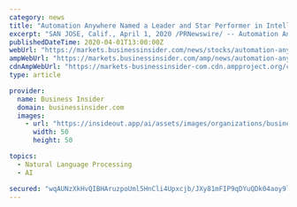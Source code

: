 ```yaml
---
category: news
title: "Automation Anywhere Named a Leader and Star Performer in Intelligent Document Processing PEAK Matrix® Assessment by Everest Group"
excerpt: "SAN JOSE, Calif., April 1, 2020 /PRNewswire/ -- Automation Anywhere, a global leader in Robotic Process Automation (RPA), today announced that"
publishedDateTime: 2020-04-01T13:00:00Z
webUrl: "https://markets.businessinsider.com/news/stocks/automation-anywhere-named-a-leader-and-star-performer-in-intelligent-document-processing-peak-matrix-assessment-by-everest-group-1029054696"
ampWebUrl: "https://markets.businessinsider.com/amp/news/automation-anywhere-named-a-leader-and-star-performer-in-intelligent-document-processing-peak-matrix-assessment-by-everest-group-1029054696"
cdnAmpWebUrl: "https://markets-businessinsider-com.cdn.ampproject.org/c/s/markets.businessinsider.com/amp/news/automation-anywhere-named-a-leader-and-star-performer-in-intelligent-document-processing-peak-matrix-assessment-by-everest-group-1029054696"
type: article

provider:
  name: Business Insider
  domain: businessinsider.com
  images:
    - url: "https://insideout.app/ai/assets/images/organizations/businessinsider.com-50x50.jpg"
      width: 50
      height: 50

topics:
  - Natural Language Processing
  - AI

secured: "wqAUNzXkHvQIBHAruzpoUml5HnCli4Upxcjb/JXy81mFIP9qDYuQDk04aoy9lf9p9+aLfeQTAuwTOc3gsA0Kg53qvh3xxKZVLLAwTB2L2FvqZuS784/xfusr8iUr7yTPVdq3z4tcBP5bEhxVJ6Iz3EHjt6T7HAr7zKN5MUSQyKMtbXpYYwbs96qrjgInEcugJ6YPa3VGb6P63MJr09KVjt4M96ku7nH7rmPWYHgcwW2wUWShxcFkLJivB4SAkRJfmsSJBszigY0qE9Y/DwJ6WdSIkAGe6S/dCNfXcZs9KEFX+mRbTO6OncM46QDZKBL6zAAtlFQRFX+jLALNTlsOTNc2pP/puylkqREdcTAACgjLLM1RH905ug46h+b06se/oEiZJ1sliH7mGgNIPazFAeLSZMktNalEBrXlExOMFVfHAmb2PF3T6eWWxazXn/EWnK6TfQCx+s2Xc/WHIUsMsi7OxJr8Dswomzs7cfZlmJY=;/E7h4Vx1JrIzRIs6KsbFFA=="
---
```


